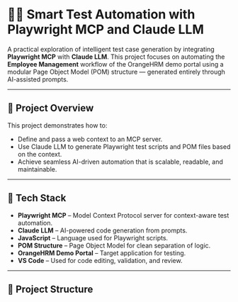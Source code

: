 # 🤖💡 Smart Test Automation with Playwright MCP and Claude LLM

A practical exploration of intelligent test case generation by integrating **Playwright MCP** with **Claude LLM**. This project focuses on automating the **Employee Management** workflow of the OrangeHRM demo portal using a modular Page Object Model (POM) structure — generated entirely through AI-assisted prompts.

---

## 🚀 Project Overview

This project demonstrates how to:
- Define and pass a web context to an MCP server.
- Use Claude LLM to generate Playwright test scripts and POM files based on the context.
- Achieve seamless AI-driven automation that is scalable, readable, and maintainable.

---

## 🔧 Tech Stack

- **Playwright MCP** – Model Context Protocol server for context-aware test automation.
- **Claude LLM** – AI-powered code generation from prompts.
- **JavaScript** – Language used for Playwright scripts.
- **POM Structure** – Page Object Model for clean separation of logic.
- **OrangeHRM Demo Portal** – Target application for testing.
- **VS Code** – Used for code editing, validation, and review.

---

## 📂 Project Structure

